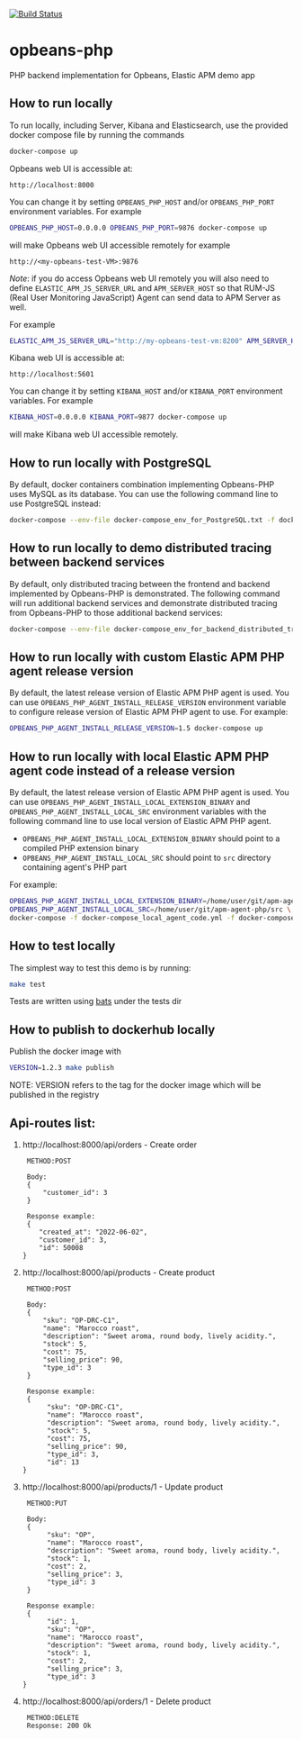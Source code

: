 [![Build Status](https://github.com/elastic/opbeans-php/actions/workflows/test.yml/badge.svg)](https://github.com/elastic/opbeans-php/actions/workflows/test.yml)

# opbeans-php
PHP backend implementation for Opbeans, Elastic APM demo app

## How to run locally
To run locally, including Server, Kibana and Elasticsearch, use the provided docker compose file by running the commands
```bash
docker-compose up
```

Opbeans web UI is accessible at:
```
http://localhost:8000
```
You can change it by setting `OPBEANS_PHP_HOST` and/or `OPBEANS_PHP_PORT` environment variables.
For example 
```bash
OPBEANS_PHP_HOST=0.0.0.0 OPBEANS_PHP_PORT=9876 docker-compose up
```
will make Opbeans web UI accessible remotely for example
```
http://<my-opbeans-test-VM>:9876
```

*Note*: if you do access Opbeans web UI remotely
you will also need to define `ELASTIC_APM_JS_SERVER_URL` and `APM_SERVER_HOST`
so that RUM-JS (Real User Monitoring JavaScript) Agent can send data to APM Server as well.

For example
```bash
ELASTIC_APM_JS_SERVER_URL="http://my-opbeans-test-vm:8200" APM_SERVER_HOST=0.0.0.0 OPBEANS_PHP_HOST=0.0.0.0 OPBEANS_PHP_PORT=9876 docker-compose up
```

Kibana web UI is accessible at:
```
http://localhost:5601
```
You can change it by setting `KIBANA_HOST` and/or `KIBANA_PORT` environment variables.
For example
```bash
KIBANA_HOST=0.0.0.0 KIBANA_PORT=9877 docker-compose up
```
will make Kibana web UI accessible remotely.

## How to run locally with PostgreSQL

By default, docker containers combination implementing Opbeans-PHP uses MySQL as its database.
You can use the following command line to use PostgreSQL instead:  

```bash
docker-compose --env-file docker-compose_env_for_PostgreSQL.txt -f docker-compose_PostgreSQL.yml -f docker-compose.yml up
```

## How to run locally to demo distributed tracing between backend services

By default, only distributed tracing between the frontend and backend implemented by Opbeans-PHP
is demonstrated.
The following command will run additional backend services
and demonstrate distributed tracing from Opbeans-PHP to those additional backend services:   

```bash
docker-compose --env-file docker-compose_env_for_backend_distributed_tracing.txt -f docker-compose.yml -f docker-compose_backend_distributed_tracing.yml up
```

## How to run locally with custom Elastic APM PHP agent release version

By default, the latest release version of Elastic APM PHP agent is used.
You can use `OPBEANS_PHP_AGENT_INSTALL_RELEASE_VERSION` environment variable to configure release version of Elastic APM PHP agent to use.
For example:

```bash
OPBEANS_PHP_AGENT_INSTALL_RELEASE_VERSION=1.5 docker-compose up
```

## How to run locally with local Elastic APM PHP agent code instead of a release version

By default, the latest release version of Elastic APM PHP agent is used.
You can use `OPBEANS_PHP_AGENT_INSTALL_LOCAL_EXTENSION_BINARY` and `OPBEANS_PHP_AGENT_INSTALL_LOCAL_SRC` environment variables
with the following command line to use local version of Elastic APM PHP agent.
- `OPBEANS_PHP_AGENT_INSTALL_LOCAL_EXTENSION_BINARY` should point to a compiled PHP extension binary
- `OPBEANS_PHP_AGENT_INSTALL_LOCAL_SRC` should point to `src` directory containing agent's PHP part

For example:

```bash
OPBEANS_PHP_AGENT_INSTALL_LOCAL_EXTENSION_BINARY=/home/user/git/apm-agent-php/src/ext/modules/elastic_apm.so \
OPBEANS_PHP_AGENT_INSTALL_LOCAL_SRC=/home/user/git/apm-agent-php/src \
docker-compose -f docker-compose_local_agent_code.yml -f docker-compose.yml up
```

## How to test locally

The simplest way to test this demo is by running:

```bash
make test
```

Tests are written using [bats](https://github.com/sstephenson/bats) under the tests dir

## How to publish to dockerhub locally

Publish the docker image with

```bash
VERSION=1.2.3 make publish
```

NOTE: VERSION refers to the tag for the docker image which will be published in the registry

## Api-routes list:

1. http://localhost:8000/api/orders - Create order
            
        METHOD:POST

        Body: 
        {
            "customer_id": 3
        }

        Response example:
        {
           "created_at": "2022-06-02",
           "customer_id": 3,
           "id": 50008
       }

2. http://localhost:8000/api/products - Create product

        METHOD:POST

        Body: 
        {
            "sku": "OP-DRC-C1",
            "name": "Marocco roast",
            "description": "Sweet aroma, round body, lively acidity.",
            "stock": 5,
            "cost": 75,
            "selling_price": 90,
            "type_id": 3
        }

        Response example:
        {
             "sku": "OP-DRC-C1",
             "name": "Marocco roast",
             "description": "Sweet aroma, round body, lively acidity.",
             "stock": 5,
             "cost": 75,
             "selling_price": 90,
             "type_id": 3,
             "id": 13
       }

3. http://localhost:8000/api/products/1 - Update product
   
        METHOD:PUT

        Body: 
        {
             "sku": "OP",
             "name": "Marocco roast",
             "description": "Sweet aroma, round body, lively acidity.",
             "stock": 1,
             "cost": 2,
             "selling_price": 3,
             "type_id": 3
        }

        Response example:
        {
             "id": 1,
             "sku": "OP",
             "name": "Marocco roast",
             "description": "Sweet aroma, round body, lively acidity.",
             "stock": 1,
             "cost": 2,
             "selling_price": 3,
             "type_id": 3
       }

4. http://localhost:8000/api/orders/1 - Delete product

        METHOD:DELETE
        Response: 200 Ok
